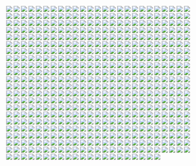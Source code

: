 
![](https://icanig.org/pro-study-packs/projects/T/T_Page_001.jpg)
![](https://icanig.org/pro-study-packs/projects/T/T_Page_002.jpg)
![](https://icanig.org/pro-study-packs/projects/T/T_Page_003.jpg)
![](https://icanig.org/pro-study-packs/projects/T/T_Page_004.jpg)
![](https://icanig.org/pro-study-packs/projects/T/T_Page_005.jpg)
![](https://icanig.org/pro-study-packs/projects/T/T_Page_006.jpg)
![](https://icanig.org/pro-study-packs/projects/T/T_Page_007.jpg)
![](https://icanig.org/pro-study-packs/projects/T/T_Page_008.jpg)
![](https://icanig.org/pro-study-packs/projects/T/T_Page_009.jpg)
![](https://icanig.org/pro-study-packs/projects/T/T_Page_010.jpg)
![](https://icanig.org/pro-study-packs/projects/T/T_Page_011.jpg)
![](https://icanig.org/pro-study-packs/projects/T/T_Page_012.jpg)
![](https://icanig.org/pro-study-packs/projects/T/T_Page_013.jpg)
![](https://icanig.org/pro-study-packs/projects/T/T_Page_014.jpg)
![](https://icanig.org/pro-study-packs/projects/T/T_Page_015.jpg)
![](https://icanig.org/pro-study-packs/projects/T/T_Page_016.jpg)
![](https://icanig.org/pro-study-packs/projects/T/T_Page_017.jpg)
![](https://icanig.org/pro-study-packs/projects/T/T_Page_018.jpg)
![](https://icanig.org/pro-study-packs/projects/T/T_Page_019.jpg)
![](https://icanig.org/pro-study-packs/projects/T/T_Page_020.jpg)
![](https://icanig.org/pro-study-packs/projects/T/T_Page_021.jpg)
![](https://icanig.org/pro-study-packs/projects/T/T_Page_022.jpg)
![](https://icanig.org/pro-study-packs/projects/T/T_Page_023.jpg)
![](https://icanig.org/pro-study-packs/projects/T/T_Page_024.jpg)
![](https://icanig.org/pro-study-packs/projects/T/T_Page_025.jpg)
![](https://icanig.org/pro-study-packs/projects/T/T_Page_026.jpg)
![](https://icanig.org/pro-study-packs/projects/T/T_Page_027.jpg)
![](https://icanig.org/pro-study-packs/projects/T/T_Page_028.jpg)
![](https://icanig.org/pro-study-packs/projects/T/T_Page_029.jpg)
![](https://icanig.org/pro-study-packs/projects/T/T_Page_030.jpg)
![](https://icanig.org/pro-study-packs/projects/T/T_Page_031.jpg)
![](https://icanig.org/pro-study-packs/projects/T/T_Page_032.jpg)
![](https://icanig.org/pro-study-packs/projects/T/T_Page_033.jpg)
![](https://icanig.org/pro-study-packs/projects/T/T_Page_034.jpg)
![](https://icanig.org/pro-study-packs/projects/T/T_Page_035.jpg)
![](https://icanig.org/pro-study-packs/projects/T/T_Page_036.jpg)
![](https://icanig.org/pro-study-packs/projects/T/T_Page_037.jpg)
![](https://icanig.org/pro-study-packs/projects/T/T_Page_038.jpg)
![](https://icanig.org/pro-study-packs/projects/T/T_Page_039.jpg)
![](https://icanig.org/pro-study-packs/projects/T/T_Page_040.jpg)
![](https://icanig.org/pro-study-packs/projects/T/T_Page_041.jpg)
![](https://icanig.org/pro-study-packs/projects/T/T_Page_042.jpg)
![](https://icanig.org/pro-study-packs/projects/T/T_Page_043.jpg)
![](https://icanig.org/pro-study-packs/projects/T/T_Page_044.jpg)
![](https://icanig.org/pro-study-packs/projects/T/T_Page_045.jpg)
![](https://icanig.org/pro-study-packs/projects/T/T_Page_046.jpg)
![](https://icanig.org/pro-study-packs/projects/T/T_Page_047.jpg)
![](https://icanig.org/pro-study-packs/projects/T/T_Page_048.jpg)
![](https://icanig.org/pro-study-packs/projects/T/T_Page_049.jpg)
![](https://icanig.org/pro-study-packs/projects/T/T_Page_050.jpg)
![](https://icanig.org/pro-study-packs/projects/T/T_Page_051.jpg)
![](https://icanig.org/pro-study-packs/projects/T/T_Page_052.jpg)
![](https://icanig.org/pro-study-packs/projects/T/T_Page_053.jpg)
![](https://icanig.org/pro-study-packs/projects/T/T_Page_054.jpg)
![](https://icanig.org/pro-study-packs/projects/T/T_Page_055.jpg)
![](https://icanig.org/pro-study-packs/projects/T/T_Page_056.jpg)
![](https://icanig.org/pro-study-packs/projects/T/T_Page_057.jpg)
![](https://icanig.org/pro-study-packs/projects/T/T_Page_058.jpg)
![](https://icanig.org/pro-study-packs/projects/T/T_Page_059.jpg)
![](https://icanig.org/pro-study-packs/projects/T/T_Page_060.jpg)
![](https://icanig.org/pro-study-packs/projects/T/T_Page_061.jpg)
![](https://icanig.org/pro-study-packs/projects/T/T_Page_062.jpg)
![](https://icanig.org/pro-study-packs/projects/T/T_Page_063.jpg)
![](https://icanig.org/pro-study-packs/projects/T/T_Page_064.jpg)
![](https://icanig.org/pro-study-packs/projects/T/T_Page_065.jpg)
![](https://icanig.org/pro-study-packs/projects/T/T_Page_066.jpg)
![](https://icanig.org/pro-study-packs/projects/T/T_Page_067.jpg)
![](https://icanig.org/pro-study-packs/projects/T/T_Page_068.jpg)
![](https://icanig.org/pro-study-packs/projects/T/T_Page_069.jpg)
![](https://icanig.org/pro-study-packs/projects/T/T_Page_070.jpg)
![](https://icanig.org/pro-study-packs/projects/T/T_Page_071.jpg)
![](https://icanig.org/pro-study-packs/projects/T/T_Page_072.jpg)
![](https://icanig.org/pro-study-packs/projects/T/T_Page_073.jpg)
![](https://icanig.org/pro-study-packs/projects/T/T_Page_074.jpg)
![](https://icanig.org/pro-study-packs/projects/T/T_Page_075.jpg)
![](https://icanig.org/pro-study-packs/projects/T/T_Page_076.jpg)
![](https://icanig.org/pro-study-packs/projects/T/T_Page_077.jpg)
![](https://icanig.org/pro-study-packs/projects/T/T_Page_078.jpg)
![](https://icanig.org/pro-study-packs/projects/T/T_Page_079.jpg)
![](https://icanig.org/pro-study-packs/projects/T/T_Page_080.jpg)
![](https://icanig.org/pro-study-packs/projects/T/T_Page_081.jpg)
![](https://icanig.org/pro-study-packs/projects/T/T_Page_082.jpg)
![](https://icanig.org/pro-study-packs/projects/T/T_Page_083.jpg)
![](https://icanig.org/pro-study-packs/projects/T/T_Page_084.jpg)
![](https://icanig.org/pro-study-packs/projects/T/T_Page_085.jpg)
![](https://icanig.org/pro-study-packs/projects/T/T_Page_086.jpg)
![](https://icanig.org/pro-study-packs/projects/T/T_Page_087.jpg)
![](https://icanig.org/pro-study-packs/projects/T/T_Page_088.jpg)
![](https://icanig.org/pro-study-packs/projects/T/T_Page_089.jpg)
![](https://icanig.org/pro-study-packs/projects/T/T_Page_090.jpg)
![](https://icanig.org/pro-study-packs/projects/T/T_Page_091.jpg)
![](https://icanig.org/pro-study-packs/projects/T/T_Page_092.jpg)
![](https://icanig.org/pro-study-packs/projects/T/T_Page_093.jpg)
![](https://icanig.org/pro-study-packs/projects/T/T_Page_094.jpg)
![](https://icanig.org/pro-study-packs/projects/T/T_Page_095.jpg)
![](https://icanig.org/pro-study-packs/projects/T/T_Page_096.jpg)
![](https://icanig.org/pro-study-packs/projects/T/T_Page_097.jpg)
![](https://icanig.org/pro-study-packs/projects/T/T_Page_098.jpg)
![](https://icanig.org/pro-study-packs/projects/T/T_Page_099.jpg)
![](https://icanig.org/pro-study-packs/projects/T/T_Page_100.jpg)
![](https://icanig.org/pro-study-packs/projects/T/T_Page_101.jpg)
![](https://icanig.org/pro-study-packs/projects/T/T_Page_102.jpg)
![](https://icanig.org/pro-study-packs/projects/T/T_Page_103.jpg)
![](https://icanig.org/pro-study-packs/projects/T/T_Page_104.jpg)
![](https://icanig.org/pro-study-packs/projects/T/T_Page_105.jpg)
![](https://icanig.org/pro-study-packs/projects/T/T_Page_106.jpg)
![](https://icanig.org/pro-study-packs/projects/T/T_Page_107.jpg)
![](https://icanig.org/pro-study-packs/projects/T/T_Page_108.jpg)
![](https://icanig.org/pro-study-packs/projects/T/T_Page_109.jpg)
![](https://icanig.org/pro-study-packs/projects/T/T_Page_110.jpg)
![](https://icanig.org/pro-study-packs/projects/T/T_Page_111.jpg)
![](https://icanig.org/pro-study-packs/projects/T/T_Page_112.jpg)
![](https://icanig.org/pro-study-packs/projects/T/T_Page_113.jpg)
![](https://icanig.org/pro-study-packs/projects/T/T_Page_114.jpg)
![](https://icanig.org/pro-study-packs/projects/T/T_Page_115.jpg)
![](https://icanig.org/pro-study-packs/projects/T/T_Page_116.jpg)
![](https://icanig.org/pro-study-packs/projects/T/T_Page_117.jpg)
![](https://icanig.org/pro-study-packs/projects/T/T_Page_118.jpg)
![](https://icanig.org/pro-study-packs/projects/T/T_Page_119.jpg)
![](https://icanig.org/pro-study-packs/projects/T/T_Page_120.jpg)
![](https://icanig.org/pro-study-packs/projects/T/T_Page_121.jpg)
![](https://icanig.org/pro-study-packs/projects/T/T_Page_122.jpg)
![](https://icanig.org/pro-study-packs/projects/T/T_Page_123.jpg)
![](https://icanig.org/pro-study-packs/projects/T/T_Page_124.jpg)
![](https://icanig.org/pro-study-packs/projects/T/T_Page_125.jpg)
![](https://icanig.org/pro-study-packs/projects/T/T_Page_126.jpg)
![](https://icanig.org/pro-study-packs/projects/T/T_Page_127.jpg)
![](https://icanig.org/pro-study-packs/projects/T/T_Page_128.jpg)
![](https://icanig.org/pro-study-packs/projects/T/T_Page_129.jpg)
![](https://icanig.org/pro-study-packs/projects/T/T_Page_130.jpg)
![](https://icanig.org/pro-study-packs/projects/T/T_Page_131.jpg)
![](https://icanig.org/pro-study-packs/projects/T/T_Page_132.jpg)
![](https://icanig.org/pro-study-packs/projects/T/T_Page_133.jpg)
![](https://icanig.org/pro-study-packs/projects/T/T_Page_134.jpg)
![](https://icanig.org/pro-study-packs/projects/T/T_Page_135.jpg)
![](https://icanig.org/pro-study-packs/projects/T/T_Page_136.jpg)
![](https://icanig.org/pro-study-packs/projects/T/T_Page_137.jpg)
![](https://icanig.org/pro-study-packs/projects/T/T_Page_138.jpg)
![](https://icanig.org/pro-study-packs/projects/T/T_Page_139.jpg)
![](https://icanig.org/pro-study-packs/projects/T/T_Page_140.jpg)
![](https://icanig.org/pro-study-packs/projects/T/T_Page_141.jpg)
![](https://icanig.org/pro-study-packs/projects/T/T_Page_142.jpg)
![](https://icanig.org/pro-study-packs/projects/T/T_Page_143.jpg)
![](https://icanig.org/pro-study-packs/projects/T/T_Page_144.jpg)
![](https://icanig.org/pro-study-packs/projects/T/T_Page_145.jpg)
![](https://icanig.org/pro-study-packs/projects/T/T_Page_146.jpg)
![](https://icanig.org/pro-study-packs/projects/T/T_Page_147.jpg)
![](https://icanig.org/pro-study-packs/projects/T/T_Page_148.jpg)
![](https://icanig.org/pro-study-packs/projects/T/T_Page_149.jpg)
![](https://icanig.org/pro-study-packs/projects/T/T_Page_150.jpg)
![](https://icanig.org/pro-study-packs/projects/T/T_Page_151.jpg)
![](https://icanig.org/pro-study-packs/projects/T/T_Page_152.jpg)
![](https://icanig.org/pro-study-packs/projects/T/T_Page_153.jpg)
![](https://icanig.org/pro-study-packs/projects/T/T_Page_154.jpg)
![](https://icanig.org/pro-study-packs/projects/T/T_Page_155.jpg)
![](https://icanig.org/pro-study-packs/projects/T/T_Page_156.jpg)
![](https://icanig.org/pro-study-packs/projects/T/T_Page_157.jpg)
![](https://icanig.org/pro-study-packs/projects/T/T_Page_158.jpg)
![](https://icanig.org/pro-study-packs/projects/T/T_Page_159.jpg)
![](https://icanig.org/pro-study-packs/projects/T/T_Page_160.jpg)
![](https://icanig.org/pro-study-packs/projects/T/T_Page_161.jpg)
![](https://icanig.org/pro-study-packs/projects/T/T_Page_162.jpg)
![](https://icanig.org/pro-study-packs/projects/T/T_Page_163.jpg)
![](https://icanig.org/pro-study-packs/projects/T/T_Page_164.jpg)
![](https://icanig.org/pro-study-packs/projects/T/T_Page_165.jpg)
![](https://icanig.org/pro-study-packs/projects/T/T_Page_166.jpg)
![](https://icanig.org/pro-study-packs/projects/T/T_Page_167.jpg)
![](https://icanig.org/pro-study-packs/projects/T/T_Page_168.jpg)
![](https://icanig.org/pro-study-packs/projects/T/T_Page_169.jpg)
![](https://icanig.org/pro-study-packs/projects/T/T_Page_170.jpg)
![](https://icanig.org/pro-study-packs/projects/T/T_Page_171.jpg)
![](https://icanig.org/pro-study-packs/projects/T/T_Page_172.jpg)
![](https://icanig.org/pro-study-packs/projects/T/T_Page_173.jpg)
![](https://icanig.org/pro-study-packs/projects/T/T_Page_174.jpg)
![](https://icanig.org/pro-study-packs/projects/T/T_Page_175.jpg)
![](https://icanig.org/pro-study-packs/projects/T/T_Page_176.jpg)
![](https://icanig.org/pro-study-packs/projects/T/T_Page_177.jpg)
![](https://icanig.org/pro-study-packs/projects/T/T_Page_178.jpg)
![](https://icanig.org/pro-study-packs/projects/T/T_Page_179.jpg)
![](https://icanig.org/pro-study-packs/projects/T/T_Page_180.jpg)
![](https://icanig.org/pro-study-packs/projects/T/T_Page_181.jpg)
![](https://icanig.org/pro-study-packs/projects/T/T_Page_182.jpg)
![](https://icanig.org/pro-study-packs/projects/T/T_Page_183.jpg)
![](https://icanig.org/pro-study-packs/projects/T/T_Page_184.jpg)
![](https://icanig.org/pro-study-packs/projects/T/T_Page_185.jpg)
![](https://icanig.org/pro-study-packs/projects/T/T_Page_186.jpg)
![](https://icanig.org/pro-study-packs/projects/T/T_Page_187.jpg)
![](https://icanig.org/pro-study-packs/projects/T/T_Page_188.jpg)
![](https://icanig.org/pro-study-packs/projects/T/T_Page_189.jpg)
![](https://icanig.org/pro-study-packs/projects/T/T_Page_190.jpg)
![](https://icanig.org/pro-study-packs/projects/T/T_Page_191.jpg)
![](https://icanig.org/pro-study-packs/projects/T/T_Page_192.jpg)
![](https://icanig.org/pro-study-packs/projects/T/T_Page_193.jpg)
![](https://icanig.org/pro-study-packs/projects/T/T_Page_194.jpg)
![](https://icanig.org/pro-study-packs/projects/T/T_Page_195.jpg)
![](https://icanig.org/pro-study-packs/projects/T/T_Page_196.jpg)
![](https://icanig.org/pro-study-packs/projects/T/T_Page_197.jpg)
![](https://icanig.org/pro-study-packs/projects/T/T_Page_198.jpg)
![](https://icanig.org/pro-study-packs/projects/T/T_Page_199.jpg)
![](https://icanig.org/pro-study-packs/projects/T/T_Page_200.jpg)
![](https://icanig.org/pro-study-packs/projects/T/T_Page_201.jpg)
![](https://icanig.org/pro-study-packs/projects/T/T_Page_202.jpg)
![](https://icanig.org/pro-study-packs/projects/T/T_Page_203.jpg)
![](https://icanig.org/pro-study-packs/projects/T/T_Page_204.jpg)
![](https://icanig.org/pro-study-packs/projects/T/T_Page_205.jpg)
![](https://icanig.org/pro-study-packs/projects/T/T_Page_206.jpg)
![](https://icanig.org/pro-study-packs/projects/T/T_Page_207.jpg)
![](https://icanig.org/pro-study-packs/projects/T/T_Page_208.jpg)
![](https://icanig.org/pro-study-packs/projects/T/T_Page_209.jpg)
![](https://icanig.org/pro-study-packs/projects/T/T_Page_210.jpg)
![](https://icanig.org/pro-study-packs/projects/T/T_Page_211.jpg)
![](https://icanig.org/pro-study-packs/projects/T/T_Page_212.jpg)
![](https://icanig.org/pro-study-packs/projects/T/T_Page_213.jpg)
![](https://icanig.org/pro-study-packs/projects/T/T_Page_214.jpg)
![](https://icanig.org/pro-study-packs/projects/T/T_Page_215.jpg)
![](https://icanig.org/pro-study-packs/projects/T/T_Page_216.jpg)
![](https://icanig.org/pro-study-packs/projects/T/T_Page_217.jpg)
![](https://icanig.org/pro-study-packs/projects/T/T_Page_218.jpg)
![](https://icanig.org/pro-study-packs/projects/T/T_Page_219.jpg)
![](https://icanig.org/pro-study-packs/projects/T/T_Page_220.jpg)
![](https://icanig.org/pro-study-packs/projects/T/T_Page_221.jpg)
![](https://icanig.org/pro-study-packs/projects/T/T_Page_222.jpg)
![](https://icanig.org/pro-study-packs/projects/T/T_Page_223.jpg)
![](https://icanig.org/pro-study-packs/projects/T/T_Page_224.jpg)
![](https://icanig.org/pro-study-packs/projects/T/T_Page_225.jpg)
![](https://icanig.org/pro-study-packs/projects/T/T_Page_226.jpg)
![](https://icanig.org/pro-study-packs/projects/T/T_Page_227.jpg)
![](https://icanig.org/pro-study-packs/projects/T/T_Page_228.jpg)
![](https://icanig.org/pro-study-packs/projects/T/T_Page_229.jpg)
![](https://icanig.org/pro-study-packs/projects/T/T_Page_230.jpg)
![](https://icanig.org/pro-study-packs/projects/T/T_Page_231.jpg)
![](https://icanig.org/pro-study-packs/projects/T/T_Page_232.jpg)
![](https://icanig.org/pro-study-packs/projects/T/T_Page_233.jpg)
![](https://icanig.org/pro-study-packs/projects/T/T_Page_234.jpg)
![](https://icanig.org/pro-study-packs/projects/T/T_Page_235.jpg)
![](https://icanig.org/pro-study-packs/projects/T/T_Page_236.jpg)
![](https://icanig.org/pro-study-packs/projects/T/T_Page_237.jpg)
![](https://icanig.org/pro-study-packs/projects/T/T_Page_238.jpg)
![](https://icanig.org/pro-study-packs/projects/T/T_Page_239.jpg)
![](https://icanig.org/pro-study-packs/projects/T/T_Page_240.jpg)
![](https://icanig.org/pro-study-packs/projects/T/T_Page_241.jpg)
![](https://icanig.org/pro-study-packs/projects/T/T_Page_242.jpg)
![](https://icanig.org/pro-study-packs/projects/T/T_Page_243.jpg)
![](https://icanig.org/pro-study-packs/projects/T/T_Page_244.jpg)
![](https://icanig.org/pro-study-packs/projects/T/T_Page_245.jpg)
![](https://icanig.org/pro-study-packs/projects/T/T_Page_246.jpg)
![](https://icanig.org/pro-study-packs/projects/T/T_Page_247.jpg)
![](https://icanig.org/pro-study-packs/projects/T/T_Page_248.jpg)
![](https://icanig.org/pro-study-packs/projects/T/T_Page_249.jpg)
![](https://icanig.org/pro-study-packs/projects/T/T_Page_250.jpg)
![](https://icanig.org/pro-study-packs/projects/T/T_Page_251.jpg)
![](https://icanig.org/pro-study-packs/projects/T/T_Page_252.jpg)
![](https://icanig.org/pro-study-packs/projects/T/T_Page_253.jpg)
![](https://icanig.org/pro-study-packs/projects/T/T_Page_254.jpg)
![](https://icanig.org/pro-study-packs/projects/T/T_Page_255.jpg)
![](https://icanig.org/pro-study-packs/projects/T/T_Page_256.jpg)
![](https://icanig.org/pro-study-packs/projects/T/T_Page_257.jpg)
![](https://icanig.org/pro-study-packs/projects/T/T_Page_258.jpg)
![](https://icanig.org/pro-study-packs/projects/T/T_Page_259.jpg)
![](https://icanig.org/pro-study-packs/projects/T/T_Page_260.jpg)
![](https://icanig.org/pro-study-packs/projects/T/T_Page_261.jpg)
![](https://icanig.org/pro-study-packs/projects/T/T_Page_262.jpg)
![](https://icanig.org/pro-study-packs/projects/T/T_Page_263.jpg)
![](https://icanig.org/pro-study-packs/projects/T/T_Page_264.jpg)
![](https://icanig.org/pro-study-packs/projects/T/T_Page_265.jpg)
![](https://icanig.org/pro-study-packs/projects/T/T_Page_266.jpg)
![](https://icanig.org/pro-study-packs/projects/T/T_Page_267.jpg)
![](https://icanig.org/pro-study-packs/projects/T/T_Page_268.jpg)
![](https://icanig.org/pro-study-packs/projects/T/T_Page_269.jpg)
![](https://icanig.org/pro-study-packs/projects/T/T_Page_270.jpg)
![](https://icanig.org/pro-study-packs/projects/T/T_Page_271.jpg)
![](https://icanig.org/pro-study-packs/projects/T/T_Page_272.jpg)
![](https://icanig.org/pro-study-packs/projects/T/T_Page_273.jpg)
![](https://icanig.org/pro-study-packs/projects/T/T_Page_274.jpg)
![](https://icanig.org/pro-study-packs/projects/T/T_Page_275.jpg)
![](https://icanig.org/pro-study-packs/projects/T/T_Page_276.jpg)
![](https://icanig.org/pro-study-packs/projects/T/T_Page_277.jpg)
![](https://icanig.org/pro-study-packs/projects/T/T_Page_278.jpg)
![](https://icanig.org/pro-study-packs/projects/T/T_Page_279.jpg)
![](https://icanig.org/pro-study-packs/projects/T/T_Page_280.jpg)
![](https://icanig.org/pro-study-packs/projects/T/T_Page_281.jpg)
![](https://icanig.org/pro-study-packs/projects/T/T_Page_282.jpg)
![](https://icanig.org/pro-study-packs/projects/T/T_Page_283.jpg)
![](https://icanig.org/pro-study-packs/projects/T/T_Page_284.jpg)
![](https://icanig.org/pro-study-packs/projects/T/T_Page_285.jpg)
![](https://icanig.org/pro-study-packs/projects/T/T_Page_286.jpg)
![](https://icanig.org/pro-study-packs/projects/T/T_Page_287.jpg)
![](https://icanig.org/pro-study-packs/projects/T/T_Page_288.jpg)
![](https://icanig.org/pro-study-packs/projects/T/T_Page_289.jpg)
![](https://icanig.org/pro-study-packs/projects/T/T_Page_290.jpg)
![](https://icanig.org/pro-study-packs/projects/T/T_Page_291.jpg)
![](https://icanig.org/pro-study-packs/projects/T/T_Page_292.jpg)
![](https://icanig.org/pro-study-packs/projects/T/T_Page_293.jpg)
![](https://icanig.org/pro-study-packs/projects/T/T_Page_294.jpg)
![](https://icanig.org/pro-study-packs/projects/T/T_Page_295.jpg)
![](https://icanig.org/pro-study-packs/projects/T/T_Page_296.jpg)
![](https://icanig.org/pro-study-packs/projects/T/T_Page_297.jpg)
![](https://icanig.org/pro-study-packs/projects/T/T_Page_298.jpg)
![](https://icanig.org/pro-study-packs/projects/T/T_Page_299.jpg)
![](https://icanig.org/pro-study-packs/projects/T/T_Page_300.jpg)
![](https://icanig.org/pro-study-packs/projects/T/T_Page_301.jpg)
![](https://icanig.org/pro-study-packs/projects/T/T_Page_302.jpg)
![](https://icanig.org/pro-study-packs/projects/T/T_Page_303.jpg)
![](https://icanig.org/pro-study-packs/projects/T/T_Page_304.jpg)
![](https://icanig.org/pro-study-packs/projects/T/T_Page_305.jpg)
![](https://icanig.org/pro-study-packs/projects/T/T_Page_306.jpg)
![](https://icanig.org/pro-study-packs/projects/T/T_Page_307.jpg)
![](https://icanig.org/pro-study-packs/projects/T/T_Page_308.jpg)
![](https://icanig.org/pro-study-packs/projects/T/T_Page_309.jpg)
![](https://icanig.org/pro-study-packs/projects/T/T_Page_310.jpg)
![](https://icanig.org/pro-study-packs/projects/T/T_Page_311.jpg)
![](https://icanig.org/pro-study-packs/projects/T/T_Page_312.jpg)
![](https://icanig.org/pro-study-packs/projects/T/T_Page_313.jpg)
![](https://icanig.org/pro-study-packs/projects/T/T_Page_314.jpg)
![](https://icanig.org/pro-study-packs/projects/T/T_Page_315.jpg)
![](https://icanig.org/pro-study-packs/projects/T/T_Page_316.jpg)
![](https://icanig.org/pro-study-packs/projects/T/T_Page_317.jpg)
![](https://icanig.org/pro-study-packs/projects/T/T_Page_318.jpg)
![](https://icanig.org/pro-study-packs/projects/T/T_Page_319.jpg)
![](https://icanig.org/pro-study-packs/projects/T/T_Page_320.jpg)
![](https://icanig.org/pro-study-packs/projects/T/T_Page_321.jpg)
![](https://icanig.org/pro-study-packs/projects/T/T_Page_322.jpg)
![](https://icanig.org/pro-study-packs/projects/T/T_Page_323.jpg)
![](https://icanig.org/pro-study-packs/projects/T/T_Page_324.jpg)
![](https://icanig.org/pro-study-packs/projects/T/T_Page_325.jpg)
![](https://icanig.org/pro-study-packs/projects/T/T_Page_326.jpg)
![](https://icanig.org/pro-study-packs/projects/T/T_Page_327.jpg)
![](https://icanig.org/pro-study-packs/projects/T/T_Page_328.jpg)
![](https://icanig.org/pro-study-packs/projects/T/T_Page_329.jpg)
![](https://icanig.org/pro-study-packs/projects/T/T_Page_330.jpg)
![](https://icanig.org/pro-study-packs/projects/T/T_Page_331.jpg)
![](https://icanig.org/pro-study-packs/projects/T/T_Page_332.jpg)
![](https://icanig.org/pro-study-packs/projects/T/T_Page_333.jpg)
![](https://icanig.org/pro-study-packs/projects/T/T_Page_334.jpg)
![](https://icanig.org/pro-study-packs/projects/T/T_Page_335.jpg)
![](https://icanig.org/pro-study-packs/projects/T/T_Page_336.jpg)
![](https://icanig.org/pro-study-packs/projects/T/T_Page_337.jpg)
![](https://icanig.org/pro-study-packs/projects/T/T_Page_338.jpg)
![](https://icanig.org/pro-study-packs/projects/T/T_Page_339.jpg)
![](https://icanig.org/pro-study-packs/projects/T/T_Page_340.jpg)
![](https://icanig.org/pro-study-packs/projects/T/T_Page_341.jpg)
![](https://icanig.org/pro-study-packs/projects/T/T_Page_342.jpg)
![](https://icanig.org/pro-study-packs/projects/T/T_Page_343.jpg)
![](https://icanig.org/pro-study-packs/projects/T/T_Page_344.jpg)
![](https://icanig.org/pro-study-packs/projects/T/T_Page_345.jpg)
![](https://icanig.org/pro-study-packs/projects/T/T_Page_346.jpg)
![](https://icanig.org/pro-study-packs/projects/T/T_Page_347.jpg)
![](https://icanig.org/pro-study-packs/projects/T/T_Page_348.jpg)
![](https://icanig.org/pro-study-packs/projects/T/T_Page_349.jpg)
![](https://icanig.org/pro-study-packs/projects/T/T_Page_350.jpg)
![](https://icanig.org/pro-study-packs/projects/T/T_Page_351.jpg)
![](https://icanig.org/pro-study-packs/projects/T/T_Page_352.jpg)
![](https://icanig.org/pro-study-packs/projects/T/T_Page_353.jpg)
![](https://icanig.org/pro-study-packs/projects/T/T_Page_354.jpg)
![](https://icanig.org/pro-study-packs/projects/T/T_Page_355.jpg)
![](https://icanig.org/pro-study-packs/projects/T/T_Page_356.jpg)
![](https://icanig.org/pro-study-packs/projects/T/T_Page_357.jpg)
![](https://icanig.org/pro-study-packs/projects/T/T_Page_358.jpg)
![](https://icanig.org/pro-study-packs/projects/T/T_Page_359.jpg)
![](https://icanig.org/pro-study-packs/projects/T/T_Page_360.jpg)
![](https://icanig.org/pro-study-packs/projects/T/T_Page_361.jpg)
![](https://icanig.org/pro-study-packs/projects/T/T_Page_362.jpg)
![](https://icanig.org/pro-study-packs/projects/T/T_Page_363.jpg)
![](https://icanig.org/pro-study-packs/projects/T/T_Page_364.jpg)
![](https://icanig.org/pro-study-packs/projects/T/T_Page_365.jpg)
![](https://icanig.org/pro-study-packs/projects/T/T_Page_366.jpg)
![](https://icanig.org/pro-study-packs/projects/T/T_Page_367.jpg)
![](https://icanig.org/pro-study-packs/projects/T/T_Page_368.jpg)
![](https://icanig.org/pro-study-packs/projects/T/T_Page_369.jpg)
![](https://icanig.org/pro-study-packs/projects/T/T_Page_370.jpg)
![](https://icanig.org/pro-study-packs/projects/T/T_Page_371.jpg)
![](https://icanig.org/pro-study-packs/projects/T/T_Page_372.jpg)
![](https://icanig.org/pro-study-packs/projects/T/T_Page_373.jpg)
![](https://icanig.org/pro-study-packs/projects/T/T_Page_374.jpg)
![](https://icanig.org/pro-study-packs/projects/T/T_Page_375.jpg)
![](https://icanig.org/pro-study-packs/projects/T/T_Page_376.jpg)
![](https://icanig.org/pro-study-packs/projects/T/T_Page_377.jpg)
![](https://icanig.org/pro-study-packs/projects/T/T_Page_378.jpg)
![](https://icanig.org/pro-study-packs/projects/T/T_Page_379.jpg)
![](https://icanig.org/pro-study-packs/projects/T/T_Page_380.jpg)
![](https://icanig.org/pro-study-packs/projects/T/T_Page_381.jpg)
![](https://icanig.org/pro-study-packs/projects/T/T_Page_382.jpg)
![](https://icanig.org/pro-study-packs/projects/T/T_Page_383.jpg)
![](https://icanig.org/pro-study-packs/projects/T/T_Page_384.jpg)
![](https://icanig.org/pro-study-packs/projects/T/T_Page_385.jpg)
![](https://icanig.org/pro-study-packs/projects/T/T_Page_386.jpg)
![](https://icanig.org/pro-study-packs/projects/T/T_Page_387.jpg)
![](https://icanig.org/pro-study-packs/projects/T/T_Page_388.jpg)
![](https://icanig.org/pro-study-packs/projects/T/T_Page_389.jpg)
![](https://icanig.org/pro-study-packs/projects/T/T_Page_390.jpg)
![](https://icanig.org/pro-study-packs/projects/T/T_Page_391.jpg)
![](https://icanig.org/pro-study-packs/projects/T/T_Page_392.jpg)
![](https://icanig.org/pro-study-packs/projects/T/T_Page_393.jpg)
![](https://icanig.org/pro-study-packs/projects/T/T_Page_394.jpg)
![](https://icanig.org/pro-study-packs/projects/T/T_Page_395.jpg)
![](https://icanig.org/pro-study-packs/projects/T/T_Page_396.jpg)
![](https://icanig.org/pro-study-packs/projects/T/T_Page_397.jpg)
![](https://icanig.org/pro-study-packs/projects/T/T_Page_398.jpg)
![](https://icanig.org/pro-study-packs/projects/T/T_Page_399.jpg)
![](https://icanig.org/pro-study-packs/projects/T/T_Page_400.jpg)
![](https://icanig.org/pro-study-packs/projects/T/T_Page_401.jpg)
![](https://icanig.org/pro-study-packs/projects/T/T_Page_402.jpg)
![](https://icanig.org/pro-study-packs/projects/T/T_Page_403.jpg)
![](https://icanig.org/pro-study-packs/projects/T/T_Page_404.jpg)
![](https://icanig.org/pro-study-packs/projects/T/T_Page_405.jpg)
![](https://icanig.org/pro-study-packs/projects/T/T_Page_406.jpg)
![](https://icanig.org/pro-study-packs/projects/T/T_Page_407.jpg)
![](https://icanig.org/pro-study-packs/projects/T/T_Page_408.jpg)
![](https://icanig.org/pro-study-packs/projects/T/T_Page_409.jpg)
![](https://icanig.org/pro-study-packs/projects/T/T_Page_410.jpg)
![](https://icanig.org/pro-study-packs/projects/T/T_Page_411.jpg)
![](https://icanig.org/pro-study-packs/projects/T/T_Page_412.jpg)
![](https://icanig.org/pro-study-packs/projects/T/T_Page_413.jpg)
![](https://icanig.org/pro-study-packs/projects/T/T_Page_414.jpg)
![](https://icanig.org/pro-study-packs/projects/T/T_Page_415.jpg)
![](https://icanig.org/pro-study-packs/projects/T/T_Page_416.jpg)
![](https://icanig.org/pro-study-packs/projects/T/T_Page_417.jpg)
![](https://icanig.org/pro-study-packs/projects/T/T_Page_418.jpg)
![](https://icanig.org/pro-study-packs/projects/T/T_Page_419.jpg)
![](https://icanig.org/pro-study-packs/projects/T/T_Page_420.jpg)
![](https://icanig.org/pro-study-packs/projects/T/T_Page_421.jpg)
![](https://icanig.org/pro-study-packs/projects/T/T_Page_422.jpg)
![](https://icanig.org/pro-study-packs/projects/T/T_Page_423.jpg)
![](https://icanig.org/pro-study-packs/projects/T/T_Page_424.jpg)
![](https://icanig.org/pro-study-packs/projects/T/T_Page_425.jpg)
![](https://icanig.org/pro-study-packs/projects/T/T_Page_426.jpg)
![](https://icanig.org/pro-study-packs/projects/T/T_Page_427.jpg)
![](https://icanig.org/pro-study-packs/projects/T/T_Page_428.jpg)
![](https://icanig.org/pro-study-packs/projects/T/T_Page_429.jpg)
![](https://icanig.org/pro-study-packs/projects/T/T_Page_430.jpg)
![](https://icanig.org/pro-study-packs/projects/T/T_Page_431.jpg)
![](https://icanig.org/pro-study-packs/projects/T/T_Page_432.jpg)
![](https://icanig.org/pro-study-packs/projects/T/T_Page_433.jpg)
![](https://icanig.org/pro-study-packs/projects/T/T_Page_434.jpg)
![](https://icanig.org/pro-study-packs/projects/T/T_Page_435.jpg)
![](https://icanig.org/pro-study-packs/projects/T/T_Page_436.jpg)
![](https://icanig.org/pro-study-packs/projects/T/T_Page_437.jpg)
![](https://icanig.org/pro-study-packs/projects/T/T_Page_438.jpg)
![](https://icanig.org/pro-study-packs/projects/T/T_Page_439.jpg)
![](https://icanig.org/pro-study-packs/projects/T/T_Page_440.jpg)
![](https://icanig.org/pro-study-packs/projects/T/T_Page_441.jpg)
![](https://icanig.org/pro-study-packs/projects/T/T_Page_442.jpg)
![](https://icanig.org/pro-study-packs/projects/T/T_Page_443.jpg)
![](https://icanig.org/pro-study-packs/projects/T/T_Page_444.jpg)
![](https://icanig.org/pro-study-packs/projects/T/T_Page_445.jpg)
![](https://icanig.org/pro-study-packs/projects/T/T_Page_446.jpg)
![](https://icanig.org/pro-study-packs/projects/T/T_Page_447.jpg)
![](https://icanig.org/pro-study-packs/projects/T/T_Page_448.jpg)
![](https://icanig.org/pro-study-packs/projects/T/T_Page_449.jpg)
![](https://icanig.org/pro-study-packs/projects/T/T_Page_450.jpg)
![](https://icanig.org/pro-study-packs/projects/T/T_Page_451.jpg)
![](https://icanig.org/pro-study-packs/projects/T/T_Page_452.jpg)
![](https://icanig.org/pro-study-packs/projects/T/T_Page_453.jpg)
![](https://icanig.org/pro-study-packs/projects/T/T_Page_454.jpg)
![](https://icanig.org/pro-study-packs/projects/T/T_Page_455.jpg)
![](https://icanig.org/pro-study-packs/projects/T/T_Page_456.jpg)
![](https://icanig.org/pro-study-packs/projects/T/T_Page_457.jpg)
![](https://icanig.org/pro-study-packs/projects/T/T_Page_458.jpg)
![](https://icanig.org/pro-study-packs/projects/T/T_Page_459.jpg)
![](https://icanig.org/pro-study-packs/projects/T/T_Page_460.jpg)
![](https://icanig.org/pro-study-packs/projects/T/T_Page_461.jpg)
![](https://icanig.org/pro-study-packs/projects/T/T_Page_462.jpg)
![](https://icanig.org/pro-study-packs/projects/T/T_Page_463.jpg)
![](https://icanig.org/pro-study-packs/projects/T/T_Page_464.jpg)
![](https://icanig.org/pro-study-packs/projects/T/T_Page_465.jpg)
![](https://icanig.org/pro-study-packs/projects/T/T_Page_466.jpg)
![](https://icanig.org/pro-study-packs/projects/T/T_Page_467.jpg)
![](https://icanig.org/pro-study-packs/projects/T/T_Page_468.jpg)
![](https://icanig.org/pro-study-packs/projects/T/T_Page_469.jpg)
![](https://icanig.org/pro-study-packs/projects/T/T_Page_470.jpg)
![](https://icanig.org/pro-study-packs/projects/T/T_Page_471.jpg)
![](https://icanig.org/pro-study-packs/projects/T/T_Page_472.jpg)
![](https://icanig.org/pro-study-packs/projects/T/T_Page_473.jpg)
![](https://icanig.org/pro-study-packs/projects/T/T_Page_474.jpg)
![](https://icanig.org/pro-study-packs/projects/T/T_Page_475.jpg)
![](https://icanig.org/pro-study-packs/projects/T/T_Page_476.jpg)
![](https://icanig.org/pro-study-packs/projects/T/T_Page_477.jpg)
![](https://icanig.org/pro-study-packs/projects/T/T_Page_478.jpg)
![](https://icanig.org/pro-study-packs/projects/T/T_Page_479.jpg)
![](https://icanig.org/pro-study-packs/projects/T/T_Page_480.jpg)
![](https://icanig.org/pro-study-packs/projects/T/T_Page_481.jpg)
![](https://icanig.org/pro-study-packs/projects/T/T_Page_482.jpg)
![](https://icanig.org/pro-study-packs/projects/T/T_Page_483.jpg)
![](https://icanig.org/pro-study-packs/projects/T/T_Page_484.jpg)
![](https://icanig.org/pro-study-packs/projects/T/T_Page_485.jpg)
![](https://icanig.org/pro-study-packs/projects/T/T_Page_486.jpg)
![](https://icanig.org/pro-study-packs/projects/T/T_Page_487.jpg)
![](https://icanig.org/pro-study-packs/projects/T/T_Page_488.jpg)
![](https://icanig.org/pro-study-packs/projects/T/T_Page_489.jpg)
![](https://icanig.org/pro-study-packs/projects/T/T_Page_490.jpg)
![](https://icanig.org/pro-study-packs/projects/T/T_Page_491.jpg)
![](https://icanig.org/pro-study-packs/projects/T/T_Page_492.jpg)
![](https://icanig.org/pro-study-packs/projects/T/T_Page_493.jpg)
![](https://icanig.org/pro-study-packs/projects/T/T_Page_494.jpg)
![](https://icanig.org/pro-study-packs/projects/T/T_Page_495.jpg)
![](https://icanig.org/pro-study-packs/projects/T/T_Page_496.jpg)
![](https://icanig.org/pro-study-packs/projects/T/T_Page_497.jpg)
![](https://icanig.org/pro-study-packs/projects/T/T_Page_498.jpg)
![](https://icanig.org/pro-study-packs/projects/T/T_Page_499.jpg)
![](https://icanig.org/pro-study-packs/projects/T/T_Page_500.jpg)
![](https://icanig.org/pro-study-packs/projects/T/T_Page_501.jpg)
![](https://icanig.org/pro-study-packs/projects/T/T_Page_502.jpg)
![](https://icanig.org/pro-study-packs/projects/T/T_Page_503.jpg)
![](https://icanig.org/pro-study-packs/projects/T/T_Page_504.jpg)
![](https://icanig.org/pro-study-packs/projects/T/T_Page_505.jpg)
![](https://icanig.org/pro-study-packs/projects/T/T_Page_506.jpg)
![](https://icanig.org/pro-study-packs/projects/T/T_Page_507.jpg)
![](https://icanig.org/pro-study-packs/projects/T/T_Page_508.jpg)
![](https://icanig.org/pro-study-packs/projects/T/T_Page_509.jpg)
![](https://icanig.org/pro-study-packs/projects/T/T_Page_510.jpg)
![](https://icanig.org/pro-study-packs/projects/T/T_Page_511.jpg)
![](https://icanig.org/pro-study-packs/projects/T/T_Page_512.jpg)
![](https://icanig.org/pro-study-packs/projects/T/T_Page_513.jpg)
![](https://icanig.org/pro-study-packs/projects/T/T_Page_514.jpg)
![](https://icanig.org/pro-study-packs/projects/T/T_Page_515.jpg)
![](https://icanig.org/pro-study-packs/projects/T/T_Page_516.jpg)
![](https://icanig.org/pro-study-packs/projects/T/T_Page_517.jpg)
![](https://icanig.org/pro-study-packs/projects/T/T_Page_518.jpg)
![](https://icanig.org/pro-study-packs/projects/T/T_Page_519.jpg)
![](https://icanig.org/pro-study-packs/projects/T/T_Page_520.jpg)
![](https://icanig.org/pro-study-packs/projects/T/T_Page_521.jpg)
![](https://icanig.org/pro-study-packs/projects/T/T_Page_522.jpg)
![](https://icanig.org/pro-study-packs/projects/T/T_Page_523.jpg)
![](https://icanig.org/pro-study-packs/projects/T/T_Page_524.jpg)
![](https://icanig.org/pro-study-packs/projects/T/T_Page_525.jpg)
![](https://icanig.org/pro-study-packs/projects/T/T_Page_526.jpg)
![](https://icanig.org/pro-study-packs/projects/T/T_Page_527.jpg)
![](https://icanig.org/pro-study-packs/projects/T/T_Page_528.jpg)
![](https://icanig.org/pro-study-packs/projects/T/T_Page_529.jpg)
![](https://icanig.org/pro-study-packs/projects/T/T_Page_530.jpg)
![](https://icanig.org/pro-study-packs/projects/T/T_Page_531.jpg)
![](https://icanig.org/pro-study-packs/projects/T/T_Page_532.jpg)
![](https://icanig.org/pro-study-packs/projects/T/T_Page_533.jpg)
![](https://icanig.org/pro-study-packs/projects/T/T_Page_534.jpg)
![](https://icanig.org/pro-study-packs/projects/T/T_Page_535.jpg)
![](https://icanig.org/pro-study-packs/projects/T/T_Page_536.jpg)
![](https://icanig.org/pro-study-packs/projects/T/T_Page_537.jpg)
![](https://icanig.org/pro-study-packs/projects/T/T_Page_538.jpg)
![](https://icanig.org/pro-study-packs/projects/T/T_Page_539.jpg)
![](https://icanig.org/pro-study-packs/projects/T/T_Page_540.jpg)
![](https://icanig.org/pro-study-packs/projects/T/T_Page_541.jpg)
![](https://icanig.org/pro-study-packs/projects/T/T_Page_542.jpg)
![](https://icanig.org/pro-study-packs/projects/T/T_Page_543.jpg)
![](https://icanig.org/pro-study-packs/projects/T/T_Page_544.jpg)
![](https://icanig.org/pro-study-packs/projects/T/T_Page_545.jpg)
![](https://icanig.org/pro-study-packs/projects/T/T_Page_546.jpg)
